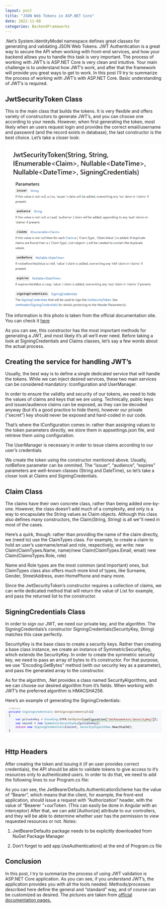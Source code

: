 ```yaml
---
layout: post
title: "JSON Web Tokens in ASP.NET Core"
date: 2022-11-08
categories: BackendFrameworks
---
```


.Net’s System.IdentityModel namespace defines great classes for generating and validating JSON Web Tokens. JWT Authentication is a great way to secure the API when working with front-end services, and how your backend allows you to handle this task is very important.
The process of working with JWT’s is ASP.NET Core is very clean and intuitive. Your main challenge is to understand how JWT’s work, and after that the framework will provide you great ways to get to work. In this post I’ll try to summarize the process of working with JWT’s with ASP.NET Core. Basic understanding of JWT’s is required. 

## JwtSecurityToken Class
This is the main class that builds the tokens. It is very flexible and offers variety of constructors to generate JWT’s, and you can choose one according to your needs. However, when first generating the token, most likely when an users request login and provides the correct email/username and password (and the record exists in database), the last constructor is the best choice. Let’s take a closer look:

![JwtSecurityTokenConstructor](/assets/JWTSTConsturctors.png)
The information is this photo is taken from the official documentation site. You can check it <a href="https://learn.microsoft.com/en-us/dotnet/api/system.identitymodel.tokens.jwt.jwtsecuritytoken.-ctor?view=azure-dotnet#system-identitymodel-tokens-jwt-jwtsecuritytoken-ctor(system-string-system-string-system-collections-generic-ienumerable((system-security-claims-claim))-system-nullable((system-datetime))-system-nullable((system-datetime))-microsoft-identitymodel-tokens-signingcredentials)"> here </a>

As you can see, this constructor has the most important methods for generating a JWT, and most likely it’s all we’ll ever need. 
Before taking a look at SigningCredentials and Claims classes, let’s say a few words about the actual process.

## Creating the service for handling JWT’s
Usually, the best way is to define a single dedicated service that will handle the tokens. While we can inject desired services, these two main services can be considered mandatory: Iconfiguration and UserManager. 

In order to ensure the validity and security of our tokens, we need to hide the values of claims and keys that we are using. Technically, public keys and issuer/audience claims can be exposed, as they can be decoded anyway (but it’s a good practice to hide them), however our private (“secret”) key should never be exposed and hard-coded in our code.

That’s where the IConfiguration comes in: rather than assigning values to the token parameters directly, we store them in appsettings.json file, and retrieve them using configuration.

The UserManager is necessary in order to issue claims according to our user’s credentials.

We create the token using the constructor mentioned above. Usually, notBefore parameter can be ommited. The “issuer”, “audience”, “expires” parameters are well-known classes (String and DateTime), so let’s take a closer look at Claims and SigningCredentials.

## Claim Class
The claims have their own concrete class, rather than being added one-by-one. However, the class doesn’t add much of a complexity, and only is a way to encapsulate the String values as Claim objects. Although this class also defines many constructors, the Claim(String, String) is all we’’ll need in most of the cases.

Here’s a quirk, though: rather than providing the name of the claim directly, we (need to) use the ClaimTypes class. For example, to create a claim to hold an user’s username/email and role, respectively, we write:
    new Claim(ClaimTypes.Name, name)/new Claim(ClaimTypes.Email, email)
    new Claim(ClaimsTypes.Role, role)

Name and Role types are the most common (and important) ones, but ClaimTypes class also offers much more kind of types, like Surname, Gender, StreetAddress, even HomePhone and many more.

Since the JwtSecurityToken’s constructor requires a collection of claims, we can write dedicated method that will return the value of List<Claim> for example, and pass the returned list to the constructor.

## SigningCredentials Class

In order to sign our JWT, we need our private key, and the algorithm. The SigningCredentials’s constructor
    SigningCredentials(SecurityKey, String)
matches this case perfectly.

SecurityKey is the base class to create a security keys. Rather than creating a base class instance, we create an instance of SymmetricSecurityKey, which extends the SecurityKey.
In order to create the symmetric security key, we need to pass an array of bytes to it’s constructor. For that purpose, we use "Encoding.GetBytes" method (with our security key as a parameter), and pass the generated array to the constructor. 

As for the algorithm, .Net provides a class named SecurityAlgorithms, and we can choose our desired algorithm from it’s fields. When working with JWT’s the preferred algorithm is HMACSHA256.

Here’s an example of generating the SigningCredentials:
 
![SigningCredentials](/assets/SigningCredentials.png)

## Http Headers

  After creating the token and issuing it (if an user provides correct credentials), the API should be able to validate tokens to give access to it’s resources only to authenticated users. In order to do that, we need to add the following lines to our Program.cs file: 

As you can see, the JwtBearerDefaults.AuthenticationScheme has the value of “Bearer”, which means that the client, for example, the front-end application, should issue a request with  “Authorization” header, with the value of “Beaerer “+ourToken. (This can easily be done in Angular with an interceptor) After that, we can add [Authorize] attribute to our controllers, and they will be able to determine whether user has the permission to view requested resources or not.
Notes:
  
1)	JwtBearerDefaults package needs to be explicitly downloaded from NuGet Package Manager

2)	Don’t forget to add app.UseAuthentication() at the end of Program.cs file

## Conclusion
In this post, I try to summarize the process of using JWT validation is ASP.NET Core application. As you can see, if you understand JWT’s, the application provides you with all the tools needed. Methods/processes described here define the general and “standard” way, and of course can be customized as desired. 
The pictures are taken from <a href="https://learn.microsoft.com/en-us/docs/"> official documentation pages. </a>
